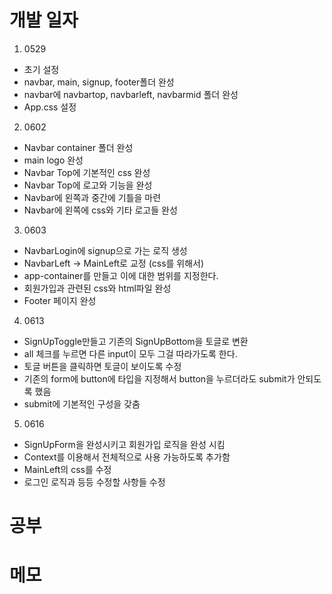 # 개발 일자

1. 0529
  - 초기 설정
  - navbar, main, signup, footer폴더 완성
  - navbar에 navbartop, navbarleft, navbarmid 폴더 완성
  - App.css 설정 

2. 0602
  - Navbar container 폴더 완성
  - main logo 완성
  - Navbar Top에 기본적인 css 완성
  - Navbar Top에 로고와 기능을 완성
  - Navbar에 왼쪽과 중간에 기틀을 마련
  - Navbar에 왼쪽에 css와 기타 로고들 완성

3. 0603
  - NavbarLogin에 signup으로 가는 로직 생성
  - NavbarLeft -> MainLeft로 교정 (css를 위해서)
  - app-container를 만들고 이에 대한 범위를 지정한다.
  - 회원가입과 관련된 css와 html파일 완성
  - Footer 페이지 완성

4. 0613

  - SignUpToggle만들고 기존의 SignUpBottom을 토글로 변환
  - all 체크를 누르면 다른 input이 모두 그걸 따라가도록 한다. 
  - 토글 버튼을 클릭하면 토글이 보이도록 수정
  - 기존의 form에 button에 타입을 지정해서 button을 누르더라도 submit가 안되도록 했음
  - submit에 기본적인 구성을 갖춤

5. 0616

  - SignUpForm을 완성시키고 회원가입 로직을 완성 시킴
  - Context를 이용해서 전체적으로 사용 가능하도록 추가함
  - MainLeft의 css를 수정
  - 로그인 로직과 등등 수정할 사항들 수정

# 공부 


# 메모